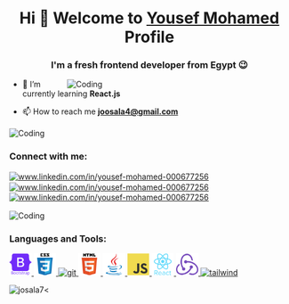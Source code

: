 
<h1 align="center">Hi 👋 Welcome to <a href="https://linkedin.com/in/www.linkedin.com/in/yousef-mohamed-000677256" target="blank"> Yousef Mohamed </a> Profile</h1>
<h3 align="center">I'm a fresh frontend developer from Egypt 😉</h3>
<img align="right" alt="Coding" width="400" src="https://i.giphy.com/media/v1.Y2lkPTc5MGI3NjExbGRqYWt3cTd4dDl2eWhlcnhnNDM4cm5nZW9vZ3R0eGJyeGZpOG5vaSZlcD12MV9pbnRlcm5hbF9naWZfYnlfaWQmY3Q9Zw/qgQUggAC3Pfv687qPC/giphy.gif">

- 🌱 I’m currently learning **React.js**

- 📫 How to reach me **joosala4@gmail.com**
<img align="center" alt="Coding" width="400" height="50" src="https://raw.githubusercontent.com/Govindv7555/Govindv7555/main/49e76e0596857673c5c80c85b84394c1.gif">


<h3 align="left">Connect with me:</h3>
<p align="left">
<a href="https://linkedin.com/in/www.linkedin.com/in/yousef-mohamed-000677256" target="blank"><img align="center" src="https://raw.githubusercontent.com/rahuldkjain/github-profile-readme-generator/master/src/images/icons/Social/linked-in-alt.svg" alt="www.linkedin.com/in/yousef-mohamed-000677256" height="30" width="40" /></a>
<a href="https://www.instagram.com/yousefmohamed9557/" target="blank"><img align="center" src="https://raw.githubusercontent.com/rahuldkjain/github-profile-readme-generator/master/src/images/icons/Social/instagram.svg" alt="www.linkedin.com/in/yousef-mohamed-000677256" height="30" width="40" /></a>
<a href="https://www.facebook.com/profile.php?id=100011305060509" target="blank"><img align="center" src="https://raw.githubusercontent.com/rahuldkjain/github-profile-readme-generator/master/src/images/icons/Social/facebook.svg" alt="www.linkedin.com/in/yousef-mohamed-000677256" height="30" width="40" /></a>
</p>
<img align="center" alt="Coding" width="400" height="50" src="https://raw.githubusercontent.com/Govindv7555/Govindv7555/main/49e76e0596857673c5c80c85b84394c1.gif">

<h3 align="left">Languages and Tools:</h3>
<p align="left"> <a href="https://getbootstrap.com" target="_blank" rel="noreferrer"> <img src="https://raw.githubusercontent.com/devicons/devicon/master/icons/bootstrap/bootstrap-plain-wordmark.svg" alt="bootstrap" width="40" height="40"/> </a> <a href="https://www.w3schools.com/css/" target="_blank" rel="noreferrer"> <img src="https://raw.githubusercontent.com/devicons/devicon/master/icons/css3/css3-original-wordmark.svg" alt="css3" width="40" height="40"/> </a> <a href="https://git-scm.com/" target="_blank" rel="noreferrer"> <img src="https://www.vectorlogo.zone/logos/git-scm/git-scm-icon.svg" alt="git" width="40" height="40"/> </a> <a href="https://www.w3.org/html/" target="_blank" rel="noreferrer"> <img src="https://raw.githubusercontent.com/devicons/devicon/master/icons/html5/html5-original-wordmark.svg" alt="html5" width="40" height="40"/> </a> <a href="https://www.java.com" target="_blank" rel="noreferrer"> <img src="https://raw.githubusercontent.com/devicons/devicon/master/icons/java/java-original.svg" alt="java" width="40" height="40"/> </a> <a href="https://developer.mozilla.org/en-US/docs/Web/JavaScript" target="_blank" rel="noreferrer"> <img src="https://raw.githubusercontent.com/devicons/devicon/master/icons/javascript/javascript-original.svg" alt="javascript" width="40" height="40"/> </a> <a href="https://reactjs.org/" target="_blank" rel="noreferrer"> <img src="https://raw.githubusercontent.com/devicons/devicon/master/icons/react/react-original-wordmark.svg" alt="react" width="40" height="40"/> </a> <a href="https://redux.js.org" target="_blank" rel="noreferrer"> <img src="https://raw.githubusercontent.com/devicons/devicon/master/icons/redux/redux-original.svg" alt="redux" width="40" height="40"/> </a> <a href="https://tailwindcss.com/" target="_blank" rel="noreferrer"> <img src="https://www.vectorlogo.zone/logos/tailwindcss/tailwindcss-icon.svg" alt="tailwind" width="40" height="40"/> </a> </p>

<p><img align="left" src="https://github-readme-stats.vercel.app/api/top-langs?username=josala7&show_icons=true&locale=en&layout=compact" alt="josala7" /></p>

<

